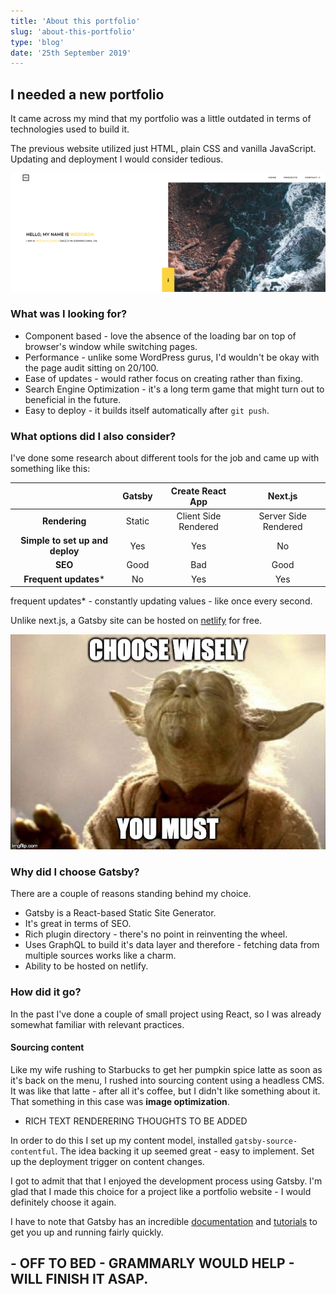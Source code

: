 ```yaml
---
title: 'About this portfolio'
slug: 'about-this-portfolio'
type: 'blog'
date: '25th September 2019'
---
```


## I needed a new portfolio
It came across my mind that my portfolio was a little outdated in terms of technologies used to build it. 

The previous website utilized just HTML, plain CSS and vanilla JavaScript. Updating and deployment I would consider tedious.

![old portfolio website](images/old-portfolio.png)

### What was I looking for?
- Component based - love the absence of the loading bar on top of browser's window while switching pages.
- Performance - unlike some WordPress gurus, I'd wouldn't be okay with the page audit sitting on 20/100. 
- Ease of updates - would rather focus on creating rather than fixing.
- Search Engine Optimization - it's a long term game that might turn out to beneficial in the future. 
- Easy to deploy - it builds itself automatically after ```git push```.

### What options did I also consider?

I've done some research about different tools for the job and came up with something like this:

|                                 | Gatsby |   Create React App   |        Next.js       |
|:-------------------------------:|:------:|:--------------------:|:--------------------:|
|          **Rendering**          | Static | Client Side Rendered | Server Side Rendered |
| **Simple to set up and deploy** |   Yes  |          Yes         |          No          |
|             **SEO**             |  Good  |          Bad         |         Good         |
|      **Frequent updates***      |   No   |          Yes         |          Yes         |

frequent updates* - constantly updating values - like once every second.

Unlike next.js, a Gatsby site can be hosted on [netlify](https://www.netlify.com) for free.

![Choosingwisely](images/yoda.jpg)

### Why did I choose Gatsby?

There are a couple of reasons standing behind my choice. 
- Gatsby is a React-based Static Site Generator.
- It's great in terms of SEO.
- Rich plugin directory - there's no point in reinventing the wheel.
- Uses GraphQL to build it's data layer and therefore - fetching data from multiple sources works like a charm.
- Ability to be hosted on netlify.


### How did it go?

In the past I've done a couple of small project using React, so I was already somewhat familiar with relevant practices.

#### Sourcing content
Like my wife rushing to Starbucks to get her pumpkin spice latte as soon as it's back on the menu, I rushed into sourcing content using a headless CMS. It was like that latte - after all it's coffee, but I didn't like something about it. That something in this case was **image optimization**. 

- RICH TEXT RENDERERING THOUGHTS TO BE ADDED

In order to do this I set up my content model, installed ```gatsby-source-contentful```. The idea backing it up seemed great - easy to implement. Set up the deployment trigger on content changes. 

I got to admit that that I enjoyed the development process using Gatsby. I'm glad that I made this choice for a project like a portfolio website - I would definitely choose it again.

I have to note that Gatsby has an incredible [documentation](https://www.gatsbyjs.org/docs/) and [tutorials](https://www.gatsbyjs.org/tutorial/) to get you up and running fairly quickly.

## - OFF TO BED - GRAMMARLY WOULD HELP - WILL FINISH IT ASAP.
